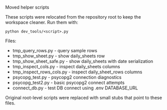 Moved helper scripts

These scripts were relocated from the repository root to keep the workspace cleaner.
Run them with:

    python dev_tools/<script>.py

Files:

- tmp_query_rows.py - query sample rows
- tmp_show_sheet.py - show daily_sheets row
- tmp_show_sheet_safe.py - show daily_sheets with date serialization
- tmp_inspect_cols.py - inspect daily_sheets columns
- tmp_inspect_rows_cols.py - inspect daily_sheet_rows columns
- psycopg_test.py - psycopg2 connection diagnostics
- psycopg_test2.py - basic psycopg2 connect attempts
- connect_db.py - test DB connect using .env DATABASE_URL

Original root-level scripts were replaced with small stubs that point to these files.

